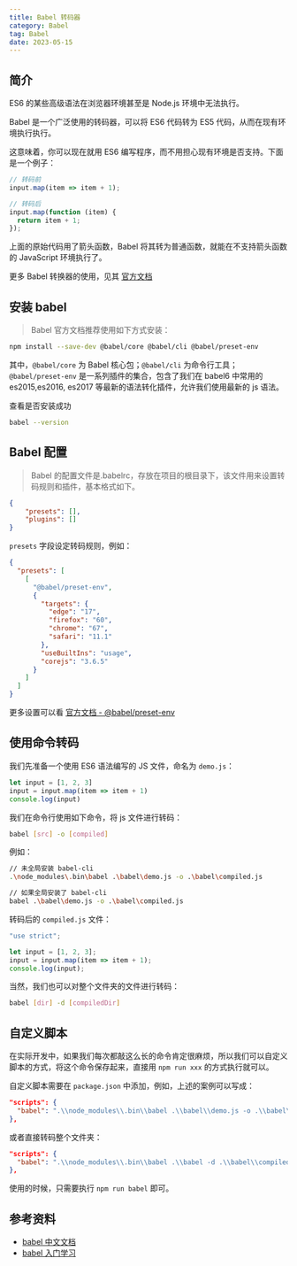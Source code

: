 ```yaml
---
title: Babel 转码器
category: Babel
tag: Babel
date: 2023-05-15
---
```


## 简介

ES6 的某些高级语法在浏览器环境甚至是 Node.js 环境中无法执行。

Babel 是一个广泛使用的转码器，可以将 ES6 代码转为 ES5 代码，从而在现有环境执行执行。

这意味着，你可以现在就用 ES6 编写程序，而不用担心现有环境是否支持。下面是一个例子：

```javascript
// 转码前
input.map(item => item + 1);

// 转码后
input.map(function (item) {
  return item + 1;
});
```

上面的原始代码用了箭头函数，Babel 将其转为普通函数，就能在不支持箭头函数的 JavaScript 环境执行了。

更多 Babel 转换器的使用，见其 [官方文档](https://babel.docschina.org/docs/en/)

## 安装 babel

> Babel 官方文档推荐使用如下方式安装：

```bash
npm install --save-dev @babel/core @babel/cli @babel/preset-env
```

其中，`@babel/core` 为 Babel 核心包；`@babel/cli` 为命令行工具；`@babel/preset-env` 是一系列插件的集合，包含了我们在 babel6 中常用的 es2015,es2016, es2017 等最新的语法转化插件，允许我们使用最新的 js 语法。

查看是否安装成功

```bash
babel --version
```

## Babel 配置

> Babel 的配置文件是.babelrc，存放在项目的根目录下，该文件用来设置转码规则和插件，基本格式如下。

```json
{
    "presets": [],
    "plugins": []
}
```

`presets` 字段设定转码规则，例如：

```json
{
  "presets": [
    [
      "@babel/preset-env",
      {
        "targets": {
          "edge": "17",
          "firefox": "60",
          "chrome": "67",
          "safari": "11.1"
        },
        "useBuiltIns": "usage",
        "corejs": "3.6.5"
      }
    ]
  ]
}
```

更多设置可以看 [官方文档 -  @babel/preset-env](https://babel.docschina.org/docs/en/babel-preset-env/)

## 使用命令转码

我们先准备一个使用 ES6 语法编写的 JS 文件，命名为 `demo.js`：

```javascript
let input = [1, 2, 3]
input = input.map(item => item + 1)
console.log(input)
```

我们在命令行使用如下命令，将 js 文件进行转码：

```bash
babel [src] -o [compiled]
```

例如：

```bash
// 未全局安装 babel-cli
.\node_modules\.bin\babel .\babel\demo.js -o .\babel\compiled.js

// 如果全局安装了 babel-cli
babel .\babel\demo.js -o .\babel\compiled.js
```

转码后的 `compiled.js` 文件：

```javascript
"use strict";

let input = [1, 2, 3];
input = input.map(item => item + 1);
console.log(input);
```

当然，我们也可以对整个文件夹的文件进行转码：

```bash
babel [dir] -d [compiledDir]
```

## 自定义脚本

在实际开发中，如果我们每次都敲这么长的命令肯定很麻烦，所以我们可以自定义脚本的方式，将这个命令保存起来，直接用 `npm run xxx` 的方式执行就可以。

自定义脚本需要在 `package.json` 中添加，例如，上述的案例可以写成：

```json
"scripts": {
  "babel": ".\\node_modules\\.bin\\babel .\\babel\\demo.js -o .\\babel\\compiled.js"
},
```

或者直接转码整个文件夹：

```json
"scripts": {
  "babel": ".\\node_modules\\.bin\\babel .\\babel -d .\\babel\\compiled"
},
```

使用的时候，只需要执行 `npm run babel` 即可。

## 参考资料

- [babel 中文文档](https://babel.docschina.org/docs/en/)
- [babel 入门学习](https://zhuanlan.zhihu.com/p/576231528)